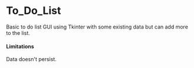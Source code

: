 # To_Do_List
<p>Basic to do list GUI using Tkinter with some existing data but can add more to the list.</p>
<h4> Limitations</h4>
<p>Data doesn't persist.</p>
